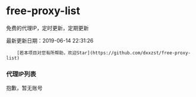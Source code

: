# free-proxy-list

免费的代理IP，定时更新，定期更新

最新更新日期：2019-06-14 22:31:26 

 
        [若本项目对您有所帮助，欢迎Star](https://github.com/dxxzst/free-proxy-list) 

 ### 代理IP列表

抱歉，暂无账号

>